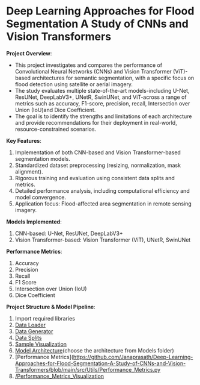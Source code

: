 # Deep Learning Approaches for Flood Segmentation A Study of CNNs and Vision Transformers

**Project Overview**:
- This project investigates and compares the performance of Convolutional Neural Networks (CNNs) and Vision Transformer (ViT)-based architectures for semantic segmentation, with a specific focus on flood detection using satellite or aerial imagery.
- The study evaluates multiple state-of-the-art models-including U-Net, ResUNet, DeepLabV3+, UNetR, SwinUNet, and ViT-across a range of metrics such as accuracy, F1-score, precision, recall, Intersection over Union (IoU)and Dice Coefficient.
- The goal is to identify the strengths and limitations of each architecture and provide recommendations for their deployment in real-world, resource-constrained scenarios.

**Key Features**:
1. Implementation of both CNN-based and Vision Transformer-based segmentation models.
2. Standardized dataset preprocessing (resizing, normalization, mask alignment).
3. Rigorous training and evaluation using consistent data splits and metrics.
4. Detailed performance analysis, including computational efficiency and model convergence.
5. Application focus: Flood-affected area segmentation in remote sensing imagery.

**Models Implemented**:
1. CNN-based: U-Net, ResUNet, DeepLabV3+
2. Vision Transformer-based: Vision Transformer (ViT), UNetR, SwinUNet

**Performance Metrics**:
1. Accuracy
2. Precision
3. Recall
4. F1 Score
5. Intersection over Union (IoU)
6. Dice Coefficient

**Project Structure & Model Pipeline**:
1. Import required libraries
2. [Data Loader](https://github.com/Janaprasath/Deep-Learning-Approaches-for-Flood-Segmentation-A-Study-of-CNNs-and-Vision-Transformers/blob/main/src/Utils/Data_Loader.py)
3. [Data Generator](https://github.com/Janaprasath/Deep-Learning-Approaches-for-Flood-Segmentation-A-Study-of-CNNs-and-Vision-Transformers/blob/main/src/Utils/Data_generator.py)
4. [Data Splits](https://github.com/Janaprasath/Deep-Learning-Approaches-for-Flood-Segmentation-A-Study-of-CNNs-and-Vision-Transformers/blob/main/src/Utils/Data_Split.py)
5. [Sample Visualization](https://github.com/Janaprasath/Deep-Learning-Approaches-for-Flood-Segmentation-A-Study-of-CNNs-and-Vision-Transformers/blob/main/src/Utils/Sample_Visualization.py)
6. [Model Architecture](https://github.com/Janaprasath/Deep-Learning-Approaches-for-Flood-Segmentation-A-Study-of-CNNs-and-Vision-Transformers/tree/main/src/Models)(choose the architecture from Models folder)
7. [Performance Metrics](https://github.com/Janaprasath/Deep-Learning-Approaches-for-Flood-Segmentation-A-Study-of-CNNs-and-Vision-Transformers/blob/main/src/Utils/Performance_Metrics.py
8. [/Performance_Metrics_Visualization](src/Utils/Performance_Metrics_Visualization.py)

